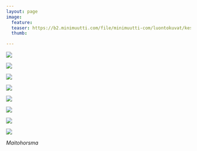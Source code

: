 ```yaml
---
layout: page
image:
  feature:
  teaser: https://b2.minimuutti.com/file/minimuutti-com/luontokuvat/kes%C3%A4/12/DS59185-245px.jpg
  thumb:

---
```


[![](https://b2.minimuutti.com/file/minimuutti-com/luontokuvat/kes%C3%A4/12/DS59280-800px.jpg)](https://dl.dropboxusercontent.com/sh/ea1wtnz7z734o12/AAB1AOoIzoHtbGrOPDUVJZeRa/luontokuvat/kes%C3%A4/12/DS59280.jpg)

[![](https://b2.minimuutti.com/file/minimuutti-com/luontokuvat/kes%C3%A4/12/DS59279-800px.jpg)](https://dl.dropboxusercontent.com/sh/ea1wtnz7z734o12/AABVF7cHr-vN3WchrniDmKB8a/luontokuvat/kes%C3%A4/12/DS59279.jpg)

[![](https://b2.minimuutti.com/file/minimuutti-com/luontokuvat/kes%C3%A4/12/DS59265-800px.jpg)](ttps://dl.dropboxusercontent.com/sh/ea1wtnz7z734o12/AABa2jF3f6poQt9ZAQHBXbGKa/luontokuvat/kes%C3%A4/12/DS59265.jpg)

[![](https://b2.minimuutti.com/file/minimuutti-com/luontokuvat/kes%C3%A4/12/DS59269-800px.jpg)](https://dl.dropboxusercontent.com/sh/ea1wtnz7z734o12/AAABYgdmwLDMLKwhASZVjdTca/luontokuvat/kes%C3%A4/12/DS59269.jpg)

[![](https://b2.minimuutti.com/file/minimuutti-com/luontokuvat/kes%C3%A4/12/DS59273-800px.jpg)](https://dl.dropboxusercontent.com/sh/ea1wtnz7z734o12/AAACBfWsfP6S2-5r0ebWKLoZa/luontokuvat/kes%C3%A4/12/DS59273.jpg)

[![](https://b2.minimuutti.com/file/minimuutti-com/luontokuvat/kes%C3%A4/12/DS59191-800px.jpg)](https://dl.dropboxusercontent.com/sh/ea1wtnz7z734o12/AAAcU4nid2v3LwX7GkeLR197a/luontokuvat/kes%C3%A4/12/DS59191.jpg)

[![](https://b2.minimuutti.com/file/minimuutti-com/luontokuvat/kes%C3%A4/12/DS59179-800px.jpg)](https://dl.dropboxusercontent.com/sh/ea1wtnz7z734o12/AADAWdNUvrP3CgGST5NeR16xa/luontokuvat/kes%C3%A4/12/DS59179.jpg)

[![](https://b2.minimuutti.com/file/minimuutti-com/luontokuvat/kes%C3%A4/12/DS59185-800px.jpg)](https://dl.dropboxusercontent.com/sh/ea1wtnz7z734o12/AABzIvQxe-clJFxZWGgWO0Kaa/luontokuvat/kes%C3%A4/12/DS59185.jpg)

*Maitohorsma*
